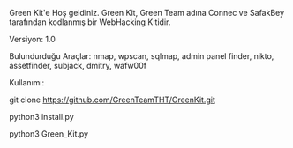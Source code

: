 Green Kit'e Hoş geldiniz. Green Kit, Green Team adına Connec ve SafakBey tarafından kodlanmış bir WebHacking Kitidir.

Versiyon: 1.0

Bulundurduğu Araçlar: nmap, wpscan, sqlmap, admin panel finder, nikto, assetfinder, subjack, dmitry, wafw00f

Kullanımı:

git clone https://github.com/GreenTeamTHT/GreenKit.git

python3 install.py

python3 Green_Kit.py

